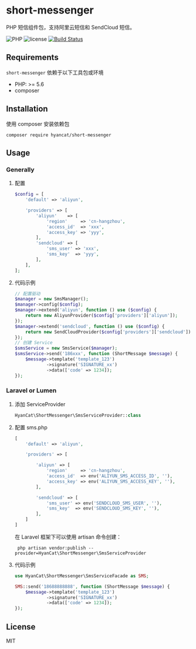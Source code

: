 # short-messenger

PHP 短信组件包，支持阿里云短信和 SendCloud 短信。

![PHP](https://img.shields.io/badge/PHP-5.6%2C7.0%2C7.1-blue.svg)
![license](https://img.shields.io/github/license/mashape/apistatus.svg)
[![Build Status](https://travis-ci.org/HyanCat/short-messenger.svg?branch=master)](https://travis-ci.org/HyanCat/short-messenger)

## Requirements

`short-messenger` 依赖于以下工具包或环境

- PHP: >= 5.6
- composer

## Installation

使用 composer 安装依赖包

    composer require hyancat/short-messenger

## Usage

### Generally

1. 配置

    ```php
    $config = [
        'default' => 'aliyun',

        'providers' => [
            'aliyun'    => [
                'region'     => 'cn-hangzhou',
                'access_id'  => 'xxx',
                'access_key' => 'yyy',
            ],
            'sendcloud' => [
                'sms_user' => 'xxx',
                'sms_key'  => 'yyy',
            ],
        ],
    ];
    ```
2. 代码示例

    ```php
    // 配置驱动
    $manager = new SmsManager();
    $manager->config($config);
    $manager->extend('aliyun', function () use ($config) {
        return new AliyunProvider($config['providers']['aliyun']);
    });
    $manager->extend('sendcloud', function () use ($config) {
        return new SendCloudProvider($config['providers']['sendcloud']);
    });
    // 创建 Service
    $smsService = new SmsService($manager);
    $smsService->send('186xxx', function (ShortMessage $message) {
        $message->template('template_123')
                ->signature('SIGNATURE_xx')
                ->data(['code' => 1234]);
    });
    ```

### Laravel or Lumen

1. 添加 ServiceProvider

    ```php
    HyanCat\ShortMessenger\SmsServiceProvider::class
    ```

2. 配置 sms.php

    ```php
    [
        'default' => 'aliyun',

        'providers' => [

            'aliyun' => [
                'region'     => 'cn-hangzhou',
                'access_id'  => env('ALIYUN_SMS_ACCESS_ID', ''),
                'access_key' => env('ALIYUN_SMS_ACCESS_KEY', ''),
            ],

            'sendcloud' => [
                'sms_user' => env('SENDCLOUD_SMS_USER', ''),
                'sms_key'  => env('SENDCLOUD_SMS_KEY', ''),
            ],
        ]
    ]
    ```

    在 Laravel 框架下可以使用 artisan 命令创建：

        php artisan vendor:publish --provider=HyanCat\ShortMessenger\SmsServiceProvider

3. 代码示例

    ```php
    use HyanCat\ShortMessenger\SmsServiceFacade as SMS;

    SMS::send('18688888888', function (ShortMessage $message) {
        $message->template('template_123')
                ->signature('SIGNATURE_xx')
                ->data(['code' => 1234]);
    });
    ```

## License

MIT


